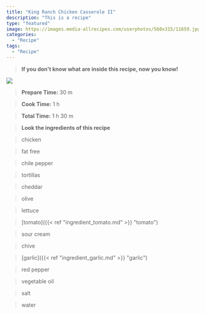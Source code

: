```yaml
---
title: "King Ranch Chicken Casserole II"
description: "This is a recipe"
type: "featured"
image: https://images.media-allrecipes.com/userphotos/560x315/11659.jpg
categories: 
  - "Recipe"
tags: 
  - "Recipe"
---
```



>**If you don't know what are inside this recipe, now you know!**

![](../images/Recipes-Banner.jpg)
> **Prepare Time:** 30 m


> **Cook Time:** 1 h


> **Total Time:** 1 h 30 m

> **Look the ingredients of this recipe**

> chicken

> fat free

> chile pepper

> tortillas

> cheddar

> olive

> lettuce

> [tomato]({{< ref "ingredient_tomato.md" >}} "tomato")

> sour cream

> chive

> [garlic]({{< ref "ingredient_garlic.md" >}} "garlic")

> red pepper

> vegetable oil

> salt

> water

